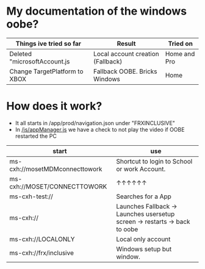 # My documentation of the windows oobe?



Things ive tried so far            | Result                               | Tried on
-----------------------------------| -------------------------------------| --------
Deleted "microsoftAccount.js       | Local account creation (Fallback)    | Home and Pro
Change TargetPlatform to XBOX      | Fallback OOBE. Bricks Windows        | Home

# How does it work?
- It all starts in /app/prod/navigation.json under "FRXINCLUSIVE"
- In [/js/appManager.js](https://github.com/JeyKul/OOBE/blob/main/js/appManager.js#L93) we have a check to not play the video if OOBE restarted the PC


start                           | use
--------------------------------|-------
ms-cxh://mosetMDMconnecttowork  | Shortcut to login to School or work Account.
ms-cxh://MOSET/CONNECTTOWORK    | ↑↑↑↑↑↑
ms-cxh-test://                  | Searches for a App
ms-cxh://                       | Launches Fallback -> Launches usersetup screen -> restarts -> back to oobe
ms-cxh://LOCALONLY              | Local only account
ms-cxh://frx/inclusive          | Windows setup but window.
